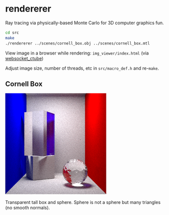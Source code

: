 # rendererer
Ray tracing via physically-based Monte Carlo for 3D computer graphics fun.

```bash
cd src
make
./rendererer ../scenes/cornell_box.obj ../scenes/cornell_box.mtl
```

View image in a browser while rendering: `img_viewer/index.html` (via [websocket_ctube](https://github.com/bryance-oyang/websocket_ctube))

Adjust image size, number of threads, etc in `src/macro_def.h` and re-`make`.

## Cornell Box

![cornell_box_img](cornell_box.png)

Transparent tall box and sphere. Sphere is not a sphere but many triangles (no smooth normals).
